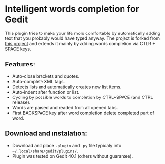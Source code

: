 Intelligent words completion for Gedit
======================================

This plugin tries to make your life more comfortable by automatically adding text that you probably would have typed anyway. The project is forked from [this project](https://github.com/nymanjens/gedit-intelligent-text-completion) and extends it mainly by adding words completion via CTLR + SPACE keys.

## Features:
  * Auto-close brackets and quotes.
  * Auto-complete XML tags.
  * Detects lists and automatically creates new list items.
  * Auto-indent after function or list.
  * Cycling by possible words to completion by CTRL+SPACE (and CTRL release).
  * Words are parsed and readed from all opened tabs.
  * First BACKSPACE key after word completion delete completed part of word.

## Download and instalation:
  * Download and place `.plugin` and `.py` file typicaly into `~/.local/share/gedit/plugins/`. 
  * Plugin was tested on Gedit 40.1 (others without guarantee).
